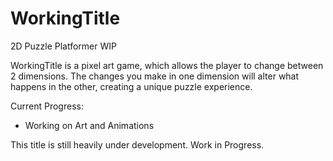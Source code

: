WorkingTitle
============

2D Puzzle Platformer WIP

WorkingTitle is a pixel art game, which allows the player to change between 2 dimensions. The changes you make in one dimension will alter what happens in the other, creating a unique puzzle experience. 

Current Progress:
  - Working on Art and Animations

This title is still heavily under development. Work in Progress.
